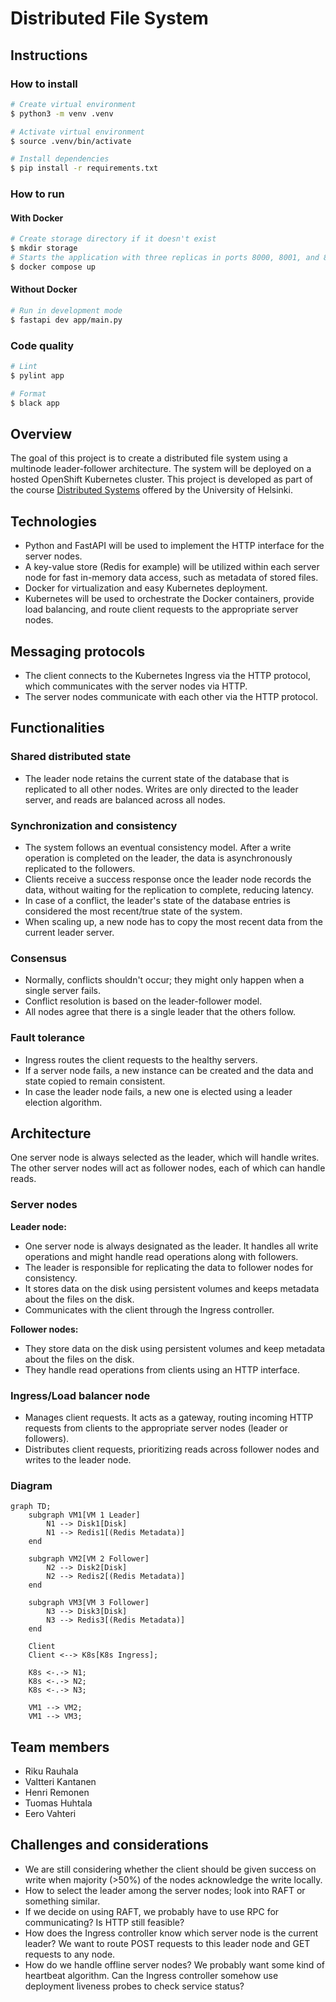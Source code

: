 # Distributed File System

## Instructions

### How to install

```bash
# Create virtual environment
$ python3 -m venv .venv

# Activate virtual environment
$ source .venv/bin/activate

# Install dependencies
$ pip install -r requirements.txt
```

### How to run

#### With Docker

```bash
# Create storage directory if it doesn't exist
$ mkdir storage
# Starts the application with three replicas in ports 8000, 8001, and 8002
$ docker compose up
```

#### Without Docker

```bash
# Run in development mode
$ fastapi dev app/main.py
```

### Code quality

```bash
# Lint
$ pylint app

# Format
$ black app
```

## Overview

The goal of this project is to create a distributed file system using a multinode leader-follower architecture. The system will be deployed on a hosted OpenShift Kubernetes cluster. This project is developed as part of the course [Distributed Systems](https://studies.helsinki.fi/kurssit/opintojakso/otm-1b26b72f-19c4-424f-8524-e917b67a659d) offered by the University of Helsinki.

## Technologies

- Python and FastAPI will be used to implement the HTTP interface for the server nodes.
- A key-value store (Redis for example) will be utilized within each server node for fast in-memory data access, such as metadata of stored files.
- Docker for virtualization and easy Kubernetes deployment.
- Kubernetes will be used to orchestrate the Docker containers, provide load balancing, and route client requests to the appropriate server nodes.

## Messaging protocols

- The client connects to the Kubernetes Ingress via the HTTP protocol, which communicates with the server nodes via HTTP.
- The server nodes communicate with each other via the HTTP protocol.

## Functionalities

### Shared distributed state

- The leader node retains the current state of the database that is replicated to all other nodes. Writes are only directed to the leader server, and reads are balanced across all nodes.

### Synchronization and consistency

- The system follows an eventual consistency model. After a write operation is completed on the leader, the data is asynchronously replicated to the followers.
- Clients receive a success response once the leader node records the data, without waiting for the replication to complete, reducing latency.
- In case of a conflict, the leader's state of the database entries is considered the most recent/true state of the system.
- When scaling up, a new node has to copy the most recent data from the current leader server.

### Consensus

- Normally, conflicts shouldn't occur; they might only happen when a single server fails.
- Conflict resolution is based on the leader-follower model.
- All nodes agree that there is a single leader that the others follow.

### Fault tolerance

- Ingress routes the client requests to the healthy servers.
- If a server node fails, a new instance can be created and the data and state copied to remain consistent.
- In case the leader node fails, a new one is elected using a leader election algorithm.

## Architecture

One server node is always selected as the leader, which will handle writes. The other server nodes will act as follower nodes, each of which can handle reads.

### Server nodes

**Leader node:**

- One server node is always designated as the leader. It handles all write operations and might handle read operations along with followers.
- The leader is responsible for replicating the data to follower nodes for consistency.
- It stores data on the disk using persistent volumes and keeps metadata about the files on the disk.
- Communicates with the client through the Ingress controller.

**Follower nodes:**

- They store data on the disk using persistent volumes and keep metadata about the files on the disk.
- They handle read operations from clients using an HTTP interface.

### Ingress/Load balancer node

- Manages client requests. It acts as a gateway, routing incoming HTTP requests from clients to the appropriate server nodes (leader or followers).
- Distributes client requests, prioritizing reads across follower nodes and writes to the leader node.

### Diagram

```mermaid
graph TD;
    subgraph VM1[VM 1 Leader]
        N1 --> Disk1[Disk]
        N1 --> Redis1[(Redis Metadata)]
    end

    subgraph VM2[VM 2 Follower]
        N2 --> Disk2[Disk]
        N2 --> Redis2[(Redis Metadata)]
    end

    subgraph VM3[VM 3 Follower]
        N3 --> Disk3[Disk]
        N3 --> Redis3[(Redis Metadata)]
    end

    Client
    Client <--> K8s[K8s Ingress];

    K8s <-.-> N1;
    K8s <-.-> N2;
    K8s <-.-> N3;

    VM1 --> VM2;
    VM1 --> VM3;
```

## Team members

- Riku Rauhala
- Valtteri Kantanen
- Henri Remonen
- Tuomas Huhtala
- Eero Vahteri

## Challenges and considerations

- We are still considering whether the client should be given success on write when majority (>50%) of the nodes acknowledge the write locally.
- How to select the leader among the server nodes; look into RAFT or something similar.
- If we decide on using RAFT, we probably have to use RPC for communicating? Is HTTP still feasible?
- How does the Ingress controller know which server node is the current leader? We want to route POST requests to this leader node and GET requests to any node.
- How do we handle offline server nodes? We probably want some kind of heartbeat algorithm. Can the Ingress controller somehow use deployment liveness probes to check service status?
